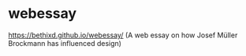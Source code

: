 # webessay

https://bethixd.github.io/webessay/ (A web essay on how Josef Müller Brockmann has influenced design)
